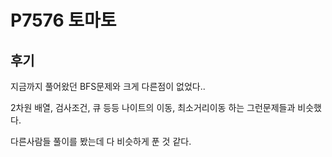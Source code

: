 # P7576 토마토

## 후기

지금까지 풀어왔던 BFS문제와 크게 다른점이 없었다..

2차원 배열, 검사조건, 큐 등등 나이트의 이동, 최소거리이동 하는 그런문제들과 비슷했다.



다른사람들 풀이를 봤는데 다 비슷하게 푼 것 같다.

